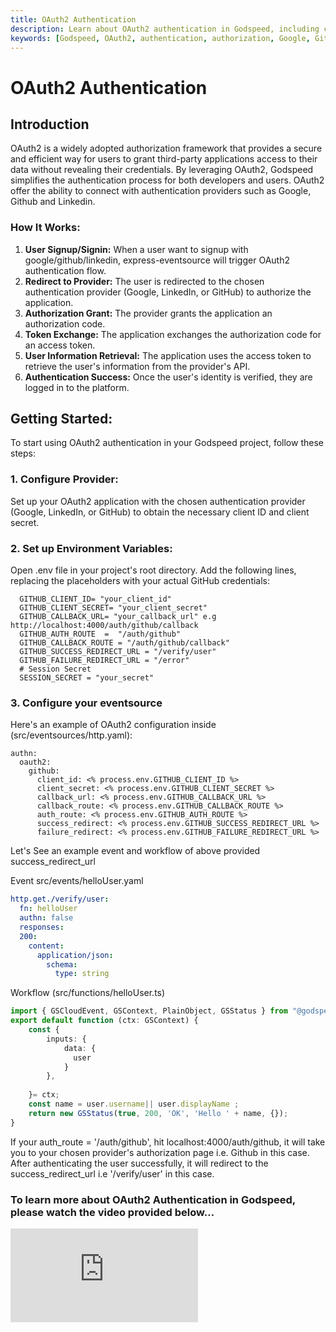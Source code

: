 ```yaml
---
title: OAuth2 Authentication
description: Learn about OAuth2 authentication in Godspeed, including configuration, setup, and implementation.
keywords: [Godspeed, OAuth2, authentication, authorization, Google, GitHub, LinkedIn]
---
```

# OAuth2 Authentication

## Introduction
  OAuth2 is a widely adopted authorization framework that provides a secure and efficient way for users to grant third-party applications access to their data without revealing their credentials. By leveraging OAuth2, Godspeed simplifies the authentication process for both developers and users. OAuth2 offer the ability to connect with authentication providers such as Google, Github and Linkedin.

### How It Works:
1. **User Signup/Signin:** When a user want to signup with google/github/linkedin, express-eventsource will trigger OAuth2 authentication flow.
2. **Redirect to Provider:** The user is redirected to the chosen authentication provider (Google, LinkedIn, or GitHub) to authorize the application.
3. **Authorization Grant:** The provider grants the application an authorization code.
4. **Token Exchange:** The application exchanges the authorization code for an access token.
5. **User Information Retrieval:** The application uses the access token to retrieve the user's information from the provider's API.
6. **Authentication Success:** Once the user's identity is verified, they are logged in to the platform.

## Getting Started: 
  To start using OAuth2 authentication in your Godspeed project, follow these steps:

### 1. Configure Provider:
  Set up your OAuth2 application with the chosen authentication provider (Google, LinkedIn, or GitHub) to obtain the necessary client ID and client secret.

### 2. Set up Environment Variables:
  Open .env file in your project's root directory.
  Add the following lines, replacing the placeholders with your actual GitHub credentials:
  ```
    GITHUB_CLIENT_ID= "your_client_id"
    GITHUB_CLIENT_SECRET= "your_client_secret"
    GITHUB_CALLBACK_URL= "your_callback_url" e.g http://localhost:4000/auth/github/callback
    GITHUB_AUTH_ROUTE  =  "/auth/github"
    GITHUB_CALLBACK_ROUTE = "/auth/github/callback"
    GITHUB_SUCCESS_REDIRECT_URL = "/verify/user"
    GITHUB_FAILURE_REDIRECT_URL = "/error"
    # Session Secret
    SESSION_SECRET = "your_secret"
  ```
### 3. Configure your eventsource

  Here's an example of OAuth2 configuration inside  (src/eventsources/http.yaml):
  ```
  authn:
    oauth2:
      github:
        client_id: <% process.env.GITHUB_CLIENT_ID %>  
        client_secret: <% process.env.GITHUB_CLIENT_SECRET %>    
        callback_url: <% process.env.GITHUB_CALLBACK_URL %>
        callback_route: <% process.env.GITHUB_CALLBACK_ROUTE %>
        auth_route: <% process.env.GITHUB_AUTH_ROUTE %>
        success_redirect: <% process.env.GITHUB_SUCCESS_REDIRECT_URL %>
        failure_redirect: <% process.env.GITHUB_FAILURE_REDIRECT_URL %>
  ```

  Let's See an example event and workflow of above provided success_redirect_url 
  
  Event src/events/helloUser.yaml
  ```yaml
  http.get./verify/user:
    fn: helloUser
    authn: false
    responses:
    200:
      content:
        application/json:
          schema:
            type: string
  ```
 
  Workflow  (src/functions/helloUser.ts)
  ```ts
  import { GSCloudEvent, GSContext, PlainObject, GSStatus } from "@godspeedsystems/core";
  export default function (ctx: GSContext) {
      const {
          inputs: {
              data: {
                user
              }
          }, 
      
      }= ctx;
      const name = user.username|| user.displayName ;
      return new GSStatus(true, 200, 'OK', 'Hello ' + name, {});  
  }
  ```
  If your auth_route = '/auth/github', hit localhost:4000/auth/github, it will take you to your chosen provider's authorization page i.e. Github in this case. 
  After authenticating the user successfully, it will redirect to the success_redirect_url i.e '/verify/user' in this case.


### To learn more about OAuth2 Authentication in Godspeed, please watch the video provided below…

<div style={{ position: 'relative', paddingBottom: '56.25%', height: 0, overflow: 'hidden' }}>
<iframe style={{ position: 'absolute', top: 0, left: 0, width: '100%', height: '100%' }} src="https://www.youtube.com/embed/ZOQ-wFkXtto?si=0PBfotFFDqAMPSAX" frameborder="0" allowfullscreen></iframe>
</div>

